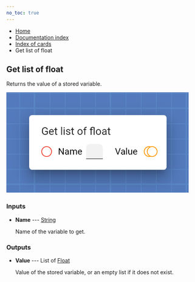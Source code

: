 ```yaml
---
no_toc: true
---
```


<ul class="breadcrumb">
    <li><a href="">Home</a></li>
    <li><a href="documentation">Documentation index</a></li>
    <li><a href="cards/">Index of cards</a></li>
    <li>Get list of float</li>
</ul>

## Get list of float

Returns the value of a stored variable.

!["Get list of float" card](assets/img/cards/getFloat_n.png)


### Inputs


* **Name** --- [String](types/String)

  Name of the variable to get.





### Outputs


* **Value** --- List of [Float](types/Float)

  Value of the stored variable, or an empty list if it does not exist.




